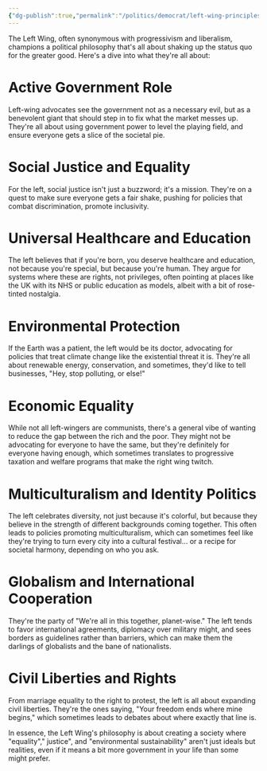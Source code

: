 ```yaml
---
{"dg-publish":true,"permalink":"/politics/democrat/left-wing-principles/","noteIcon":""}
---
```


The Left Wing, often synonymous with progressivism and liberalism, champions a political philosophy that's all about shaking up the status quo for the greater good. Here's a dive into what they're all about:

  

# Active Government Role

Left-wing advocates see the government not as a necessary evil, but as a benevolent giant that should step in to fix what the market messes up. They're all about using government power to level the playing field, and ensure everyone gets a slice of the societal pie.

  

# Social Justice and Equality

For the left, social justice isn't just a buzzword; it's a mission. They're on a quest to make sure everyone gets a fair shake, pushing for policies that combat discrimination, promote inclusivity.

  

# Universal Healthcare and Education

The left believes that if you're born, you deserve healthcare and education, not because you're special, but because you're human. They argue for systems where these are rights, not privileges, often pointing at places like the UK with its NHS or public education as models, albeit with a bit of rose-tinted nostalgia.

  

# Environmental Protection

If the Earth was a patient, the left would be its doctor, advocating for policies that treat climate change like the existential threat it is. They're all about renewable energy, conservation, and sometimes, they'd like to tell businesses, "Hey, stop polluting, or else!"

  

# Economic Equality

While not all left-wingers are communists, there's a general vibe of wanting to reduce the gap between the rich and the poor. They might not be advocating for everyone to have the same, but they're definitely for everyone having enough, which sometimes translates to progressive taxation and welfare programs that make the right wing twitch.

  

 # Multiculturalism and Identity Politics

The left celebrates diversity, not just because it's colorful, but because they believe in the strength of different backgrounds coming together. This often leads to policies promoting multiculturalism, which can sometimes feel like they're trying to turn every city into a cultural festival... or a recipe for societal harmony, depending on who you ask.

  

#  Globalism and International Cooperation

They're the party of "We're all in this together, planet-wise." The left tends to favor international agreements, diplomacy over military might, and sees borders as guidelines rather than barriers, which can make them the darlings of globalists and the bane of nationalists.

  

#  Civil Liberties and Rights

From marriage equality to the right to protest, the left is all about expanding civil liberties. They're the ones saying, "Your freedom ends where mine begins," which sometimes leads to debates about where exactly that line is.

  

In essence, the Left Wing's philosophy is about creating a society where "equality"," justice", and "environmental sustainability" aren't just ideals but realities, even if it means a bit more government in your life than some might prefer. 